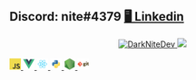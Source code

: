 

## Discord: nite#4379 <a href="https://www.linkedin.com/in/jhonata-moura-33b380238/">🖥️ Linkedin</a> 

<div align="center">
  
  <a href="https://github.com/DarkNiteDev">
    <img src="https://github-readme-stats.vercel.app/api?username=DarkNiteDev&show_icons=true&theme=prussian" alt="DarkNiteDev" />  
    <img src="https://github-readme-stats.vercel.app/api/top-langs/?username=DarkNiteDev&layout=compact&langs_count=7&theme=prussian"/>
  
</div>
<div style="display: inline_block"><br>
<code><img height="20" src="https://raw.githubusercontent.com/github/explore/80688e429a7d4ef2fca1e82350fe8e3517d3494d/topics/javascript/javascript.png"></code>
<code><img height="20" src="https://raw.githubusercontent.com/github/explore/80688e429a7d4ef2fca1e82350fe8e3517d3494d/topics/vue/vue.png"></code>
<code><img height="20" src="https://raw.githubusercontent.com/github/explore/80688e429a7d4ef2fca1e82350fe8e3517d3494d/topics/react/react.png"></code>
<code><img height="20" src="https://raw.githubusercontent.com/github/explore/5c058a388828bb5fde0bcafd4bc867b5bb3f26f3/topics/python/python.png"></code>
<code><img height="20" src="https://raw.githubusercontent.com/github/explore/80688e429a7d4ef2fca1e82350fe8e3517d3494d/topics/nodejs/nodejs.png"></code>
<code><img height="20" src="https://raw.githubusercontent.com/github/explore/80688e429a7d4ef2fca1e82350fe8e3517d3494d/topics/git/git.png"></code>

</div>
</div>
</div>
  
  
  

  

                                                                                                                                                                                                   
